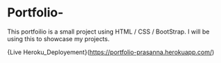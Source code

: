 # Portfolio-

This portfoilio is a small project using HTML / CSS / BootStrap. I will be using this to showcase my projects.

{Live Heroku_Deployement}(https://portfolio-prasanna.herokuapp.com/)


